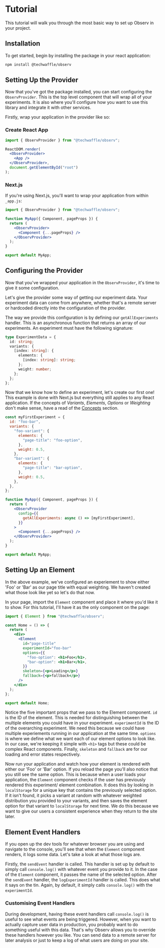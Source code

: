 # Tutorial

This tutorial will walk you through the most basic way to set up Observ in your project.

## Installation

To get started, begin by installing the package in your react application:

```bash npm2yarn
npm install @techwaffle/observ
```

## Setting Up the Provider

Now that you've got the package installed, you can start configuring the `ObservProvider`. This is the top level component that will wrap all of your experiments. It is also where you'll configure how you want to use this library and integrate it with other services.

Firstly, wrap your application in the provider like so:

### Create React App

```jsx
import { ObservProvider } from "@techwaffle/observ";

ReactDOM.render(
  <ObservProvider>
    <App />
  </ObservProvider>,
  document.getElementById("root")
);
```

### Next.js

If you're using Next.js, you'll want to wrap your application from within `_app.js`:

```jsx
import { ObservProvider } from "@techwaffle/observ";

function MyApp({ Component, pageProps }) {
  return (
    <ObservProvider>
      <Component {...pageProps} />
    </ObservProvider>
  );
}

export default MyApp;
```

## Configuring the Provider

Now that you've wrapped your application in the `ObservProvider`, it's time to give it some configuration.

Let's give the provider some way of getting our experiment data. Your experiment data can come from anywhere, whether that's a remote server or hardcoded directly into the configuration of the provider.

The way we provide this configuration is by defining our `getAllExperiments` handler. This is an asynchronous function that returns an array of our experiments. An experiment must have the following signature:

```ts
type ExperimentData = {
  id: string;
  variants: {
    [index: string]: {
      elements: {
        [index: string]: string;
      };
      weight: number;
    };
  };
};
```

Now that we know how to define an experiment, let's create our first one! This example is done with Next.js but everything still applies to any React application. If the concepts of _Variants_, _Elements_, _Options_ or _Weighting_ don't make sense, have a read of the [Concepts](/docs/concepts) section.

```jsx
const myFirstExperiment = {
  id: "foo-bar",
  variants: {
    "foo-variant": {
      elements: {
        "page-title": "foo-option",
      },
      weight: 0.5,
    },
    "bar-variant": {
      elements: {
        "page-title": "bar-option",
      },
      weight: 0.5,
    },
  },
};

function MyApp({ Component, pageProps }) {
  return (
    <ObservProvider
      config={{
        getAllExperiments: async () => [myFirstExperiment],
      }}
    >
      <Component {...pageProps} />
    </ObservProvider>
  );
}

export default MyApp;
```

## Setting Up an Element

In the above example, we've configured an experiement to show either 'Foo' or 'Bar' as our page title with equal weighting. We haven't created what those look like yet so let's do that now.

In your page, import the `Element` component and place it where you'd like it to show. For this tutorial, I'll have it as the only component on the page:

```jsx
import { Element } from "@techwaffle/observ";

const Home = () => {
  return (
    <div>
      <Element
        id="page-title"
        experimentId="foo-bar"
        options={{
          "foo-option": <h1>Foo</h1>,
          "bar-option": <h1>Bar</h1>,
        }}
        skeleton={<p>Loading</p>}
        fallback={<p>fallback</p>}
      />
    </div>
  );
};

export default Home;
```

Notice the five important props that we pass to the Element component. `id` is the ID of the element. This is needed for distinguishing between the multiple elements you could have in your experiment. `experimentId` is the ID of the overarching experiment. We need this because we could have multiple experiements running in our application at the same time. `options` is where we define what we want each of our element options to look like. In our case, we're keeping it simple with `<h1>` tags but these could be complex React components. Finally, `skeleton` and `fallback` are for our loading and error states respectively.

Now run your application and watch how your element is rendered with either our 'Foo' or 'Bar' option. If you reload the page you'll also notice that you still see the same option. This is because when a user loads your application, the `Element` component checks if the user has previously rendered this experiment/ element combination. It does this by looking in `localStorage` for a unique key that contains the previously selected option. If it isn't found, it picks a variant at random with whatever weighted distribution you provided to your variants, and then saves the element option for that variant to `localStorage` for next time. We do this because we want to give our users a consistent experience when they return to the site later.

## Element Event Handlers

If you open up the dev tools for whatever browser you are using and navigate to the console, you'll see that when the `Element` component renders, it logs some data. Let's take a look at what those logs are.

Firstly, the `sendEvent` handler is called. This handler is set up by default to simply call `console.log()` with whatever event you provide to it. In the case of the `Element` component, it passes the name of the selected option. After the `sendEvent` handler, the `logExperimentId` handler is called. This does what it says on the tin. Again, by default, it simply calls `console.log()` with the `experimentId`.

### Customising Event Handlers

During development, having these event handlers call `console.log()` is useful to see what events are being triggered. However, when you want to actually capture user data in production, you probably want to do something useful with this data. That's why Observ allows you to override these handlers however you like. You can send data to a remote server for later analysis or just to keep a log of what users are doing on your site.
